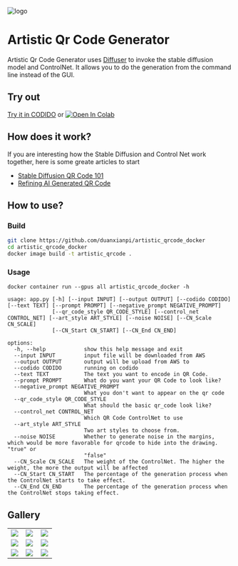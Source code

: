 ![logo](https://github.com/duanxianpi/artistic-qrcode-generator/assets/97914968/0a12f493-78c4-4aa6-b5b7-bd6c4ee7d57d)
# Artistic Qr Code Generator
Artistic Qr Code Generator uses [Diffuser](https://github.com/huggingface/diffusers) to invoke the stable diffusion model and ControlNet. It allows you to do the generation from the command line instead of the GUI.

## Try out
[Try it in CODIDO](https://www.codido.co/marketplace/browse) or [![Open In Colab](https://colab.research.google.com/assets/colab-badge.svg)](https://colab.research.google.com/drive/1EHrv2QLe-RICMl1z72h5YBSEIKg7Fdje?usp=sharing)

## How does it work?
If you are interesting how the Stable Diffusion and Control Net work together, here is some greate articles to start
- [Stable Diffusion QR Code 101](https://antfu.me/posts/ai-qrcode-101)
- [Refining AI Generated QR Code](https://antfu.me/posts/ai-qrcode-refine)

## How to use?
### Build
```bash
git clone https://github.com/duanxianpi/artistic_qrcode_docker
cd artistic_qrcode_docker
docker image build -t artistic_qrcode .
```
### Usage
```
docker container run --gpus all artistic_qrcode_docker -h

usage: app.py [-h] [--input INPUT] [--output OUTPUT] [--codido CODIDO] [--text TEXT] [--prompt PROMPT] [--negative_prompt NEGATIVE_PROMPT]
              [--qr_code_style QR_CODE_STYLE] [--control_net CONTROL_NET] [--art_style ART_STYLE] [--noise NOISE] [--CN_Scale CN_SCALE]
              [--CN_Start CN_START] [--CN_End CN_END]

options:
  -h, --help            show this help message and exit
  --input INPUT         input file will be downloaded from AWS
  --output OUTPUT       output will be upload from AWS to
  --codido CODIDO       running on codido
  --text TEXT           The text you want to encode in QR Code.
  --prompt PROMPT       What do you want your QR Code to look like?
  --negative_prompt NEGATIVE_PROMPT
                        What you don't want to appear on the qr code
  --qr_code_style QR_CODE_STYLE
                        What should the basic qr_code look like?
  --control_net CONTROL_NET
                        Which QR Code ControlNet to use
  --art_style ART_STYLE
                        Two art styles to choose from.
  --noise NOISE         Whether to generate noise in the margins, which would be more favorable for qrcode to hide into the drawing. "true" or
                        "false"
  --CN_Scale CN_SCALE   The weight of the ControlNet. The higher the weight, the more the output will be affected
  --CN_Start CN_START   The percentage of the generation process when the ControlNet starts to take effect.
  --CN_End CN_END       The percentage of the generation process when the ControlNet stops taking effect.
```
## Gallery
<table>
  <tr>
    <td width="32%"><img src="https://github.com/duanxianpi/artistic-qrcode-generator/assets/97914968/df526118-023c-4372-99f1-dbea1815547b"></td>
    <td width="32%"><img src="https://github.com/duanxianpi/artistic-qrcode-generator/assets/97914968/19fbecca-9547-4d3b-8e49-4837f2cbe818"></td>
    <td width="32%"><img src="https://github.com/duanxianpi/artistic-qrcode-generator/assets/97914968/a100a34f-e34c-44dd-a57b-3e3ed927850e"></td>
  </tr>
  <tr>
    <td width="32%"><img src="https://github.com/duanxianpi/artistic-qrcode-generator/assets/97914968/f7404540-9cd7-47d4-a444-8eae6dd5d696"></td>
    <td width="32%"><img src="https://github.com/duanxianpi/artistic-qrcode-generator/assets/97914968/baa4a1aa-2d8c-4e6d-9b5c-cf5afadb03a3"></td>
    <td width="32%"><img src="https://github.com/duanxianpi/artistic-qrcode-generator/assets/97914968/86d18b4e-c1e7-4086-b052-eb0975a54fbb"></td>
  </tr>
  <tr>
    <td width="32%"><img src="https://github.com/duanxianpi/artistic-qrcode-generator/assets/97914968/6507d016-1ebd-469c-b5a7-8d72010e31f7"></td>
    <td width="32%"><img src="https://github.com/duanxianpi/artistic-qrcode-generator/assets/97914968/8b316605-e944-42e1-9dd6-67881bce3341"></td>
    <td width="32%"><img src="https://github.com/duanxianpi/artistic-qrcode-generator/assets/97914968/c7a87897-73f6-40a3-a628-99f30b793768"></td>
  </tr>
</table>
